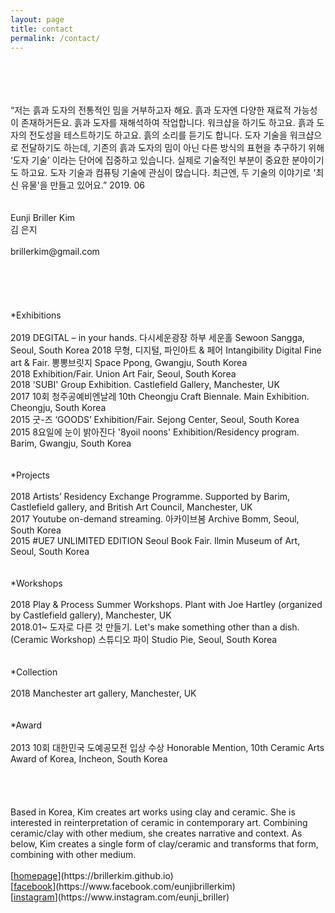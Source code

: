 ```yaml
---
layout: page
title: contact
permalink: /contact/
---
```

<br>
<br>
<br>
<br>
“저는 흙과 도자의 전통적인 밈을 거부하고자 해요. 흙과 도자엔 다양한 재료적 가능성이 존재하거든요. 흙과 도자를 재해석하여 작업합니다. 워크샵을 하기도 하고요. 흙과 도자의 전도성을 테스트하기도 하고요. 흙의 소리를 듣기도 합니다. 도자 기술을 워크샵으로 전달하기도 하는데, 기존의 흙과 도자의 밈이 아닌 다른 방식의 표현을 추구하기 위해 ‘도자 기술’ 이라는 단어에 집중하고 있습니다. 실제로 기술적인 부분이 중요한 분야이기도 하고요. 도자 기술과 컴퓨팅 기술에 관심이 많습니다. 최근엔, 두 기술의 이야기로 '최신 유물'을 만들고 있어요.” 2019. 06<br>
<br>
<br>
Eunji Briller Kim<br> 
김 은지<br>
<br>
brillerkim@gmail.com<br>
<br>
<br>
<br>
<br>
<br>
*Exhibitions<br>
<br>
2019 DEGITAL – in your hands. 다시세운광장 하부 세운홀 Sewoon Sangga, Seoul, South Korea 
2018 무형, 디지털, 파인아트 & 페어 Intangibility Digital Fine art & Fair. 뽕뽕브릿지 Space Ppong, Gwangju, South Korea<br>
2018 Exhibition/Fair. Union Art Fair, Seoul, South Korea<br>
2018 'SUBI' Group Exhibition. Castlefield Gallery, Manchester, UK<br> 
2017 10회 청주공예비엔날레 10th Cheongju Craft Biennale. Main Exhibition. Cheongju, South Korea<br>
2015 굿-즈 ‘GOODS’ Exhibition/Fair. Sejong Center, Seoul, South Korea<br> 
2015 8요일에 눈이 밝아진다 '8yoil noons' Exhibition/Residency program. Barim, Gwangju, South Korea<br>
<br>
<br>
*Projects<br>
<br>
2018 Artists’ Residency Exchange Programme. Supported by Barim, Castlefield gallery, and British Art Council, Manchester, UK<br> 
2017 Youtube on-demand streaming. 아카이브봄 Archive Bomm, Seoul, South Korea<br> 
2015 #UE7 UNLIMITED EDITION Seoul Book Fair. Ilmin Museum of Art, Seoul, South Korea<br>
<br>
<br>
*Workshops<br>
<br>
2018 Play & Process Summer Workshops. Plant with Joe Hartley (organized by Castlefield gallery), Manchester, UK<br>
2018.01~ 도자로 다른 것 만들기. Let's make something other than a dish. (Ceramic Workshop) 스튜디오 파이 Studio Pie, Seoul, South Korea<br>
<br>
<br>
*Collection<br> 
<br>
2018 Manchester art gallery, Manchester, UK<br> 
<br>
<br>
*Award<br>
<br>
2013 10회 대한민국 도예공모전 입상 수상 Honorable Mention, 10th Ceramic Arts Award of Korea, Incheon, South Korea  
<br>
<br>
<br>
<br>
<br>
Based in Korea, Kim creates art works using clay and ceramic. She is interested in reinterpretation of ceramic in contemporary art. Combining ceramic/clay with other medium,
she creates narrative and context. As below, Kim creates a single form of clay/ceramic and transforms that form,
combining with other medium.
<br>
<br>
[<U>homepage</U>](https://brillerkim.github.io)<br>
[<U>facebook</U>](https://www.facebook.com/eunjibrillerkim)<br>
[<U>instagram</U>](https://www.instagram.com/eunji_briller)<br>
<br>
<br>
